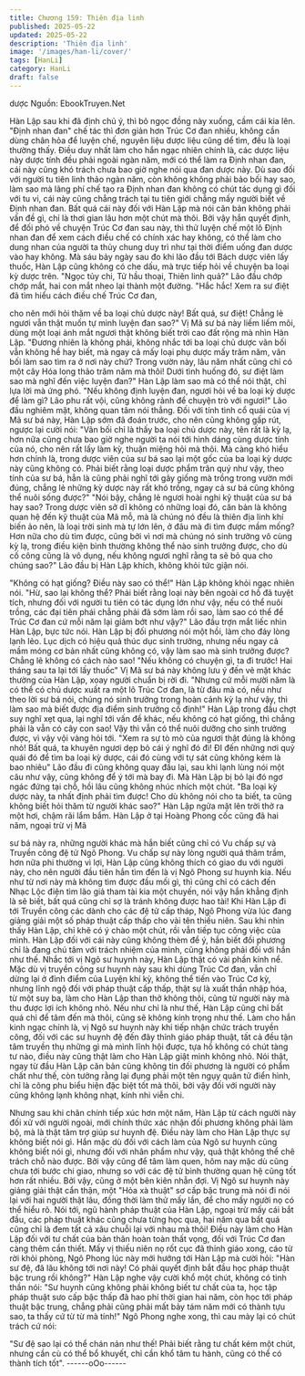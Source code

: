 ```yaml
---
title: Chương 159: Thiên địa linh
published: 2025-05-22
updated: 2025-05-22
description: 'Thiên địa linh'
image: '/images/han-li/cover/'
tags: [HanLi]
category: HanLi
draft: false
---
```


dược
Nguồn: EbookTruyen.Net

Hàn Lập sau khi đã định chủ ý, thì bỏ ngọc đồng này xuống, cầm
cái kia lên.
"Định nhan đan" chế tác thì đơn giản hơn Trúc Cơ đan nhiều,
không cần dùng chân hỏa để luyện chế, nguyên liệu dược liệu
cũng dể tìm, đều là loại thường thấy.
Điều duy nhất làm cho hắn ngạc nhiên chính là, các dược liệu này
dược tính đều phải ngoài ngàn năm, mới có thể làm ra Định nhan
đan, cái này cũng khó trách chưa bao giờ nghe nói qua đan dược
này. Dù sao đối với người tu tiên linh thảo ngàn năm, còn không
không phải bảo bối hay sao, làm sao mà lãng phí chế tạo ra Định
nhan đan không có chút tác dụng gì đối với tu vi, cái này cũng
chẳng trách tại tu tiên giới chẳng mấy người biết về Định nhan
đan.
Bất quá cái này đối với Hàn Lập mà nói căn bản không phải vấn
đề gì, chỉ là thơi gian lâu hơn một chút mà thôi. Bởi vậy hắn quyết
định, để đối phó về chuyện Trúc Cơ đan sau này, thì thử luyện
chế một lô Định nhan đan để xem cách điều chế có chính xác hay
không, có thể làm cho dung nhan của người ta thủy chung duy trì
như tại thời điểm uống đan dược vào hay không.
Mà sáu bảy ngày sau đo khi lão đầu tới Bách dược viên lấy thuốc,
Hàn Lập cũng không có che dấu, mà trực tiếp hỏi về chuyện ba
loại kỳ dược trên.
"Ngọc tủy chi, Tử hầu thoại, Thiên linh quả?" Lão đầu chớp chớp
mắt, hai con mắt nheo lại thành một đường.
"Hắc hắc! Xem ra sư điệt đã tìm hiểu cách điều chế Trúc Cơ đan,

cho nên mới hỏi thăm về ba loại chủ dược này! Bất quá, sư điệt!
Chẳng lẻ ngươi vẫn thật muốn tự mình luyện đan sao?" Vị Mã sư
bá này liếm liếm môi, dùng một loại ánh mắt ngươi thật không biết
trời cao đất rộng mà nhìn Hàn Lập.
"Đương nhiên là không phải, không nhắc tới ba loại chủ dược vãn
bối vẫn không hề hay biết, mà ngay cả mấy loại phụ dược mấy
trăm năm, vãn bối làm sao tìm ra ở nơi này chứ? Trong vườn này,
lâu năm nhất cũng chỉ có một cây Hóa long thảo trăm năm mà
thôi! Dưới tình huống đó, sư điệt làm sao mà nghĩ đến việc luyện
đan?" Hàn Lập làm sao mà có thể nói thật, chỉ lựa lời mà ứng
phó.
"Nếu không định luyện đan, ngươi hỏi về ba loại kỳ dược để làm
gì? Lão phu rất vội, cũng không rảnh để chuyện trò với ngươi!"
Lão đầu nghiêm mặt, không quan tâm nói thẳng.
Đối với tính tình cổ quái của vị Mã sư bá này, Hàn Lập sớm đã
đoán trước, cho nên cũng không gấp rút, ngược lại cười nói:
"Vãn bối chỉ là thấy ba loại chủ dược này, tên rất là kỳ lạ, hơn nữa
cũng chưa bao giờ nghe người ta nói tới hình dáng cùng dược
tính của nó, cho nên rất lấy làm kỳ, thuận miệng hỏi mà thôi. Mà
càng khó hiểu hơn chính là, trong dược viên của sư bá sao lại một
gốc của ba loại kỳ dược này cũng không có. Phải biết rằng loại
dược phẩm trân quý như vậy, theo tính của sư bá, hẳn là cũng
phải nghĩ tới gây giống mà trồng trong vườn mới đúng, chẳng lẻ
những kỳ dược này rất khó trồng, ngay cả sư bá cũng không thể
nuôi sống được?"
"Nói bậy, chẳng lẻ ngươi hoài nghi kỹ thuật của sư bá hay sao?
Trong dược viên sở dĩ không có những loại đó, căn bản là không
quan hệ đến kỹ thuật của Mã mỗ, mà là chúng nó đều là thiên địa
linh khí biến ảo nên, là loại trời sinh mà tự lớn lên, ở đâu mà đi tìm
được mầm mống? Hơn nữa cho dù tìm được, cũng bởi vì nơi mà
chúng nó sinh trưởng vô cùng kỳ lạ, trong điều kiện bình thường
không thể nào sinh trưởng được, cho dù cố công cũng là vô dụng,
nếu không ngươi nghĩ rằng ta sẽ bỏ qua cho chúng sao?" Lão đầu
bị Hàn Lập khích, không khỏi tức giận nói.

"Không có hạt giống? Điều này sao có thể!" Hàn Lập không khỏi
ngạc nhiên nói.
"Hừ, sao lại không thể? Phải biết rằng loại này bên ngoài cơ hồ
đã tuyệt tích, nhưng đối với người tu tiên có tác dụng lớn như vậy,
nếu có thể nuôi trồng, các đại tiên phái chẳng phải đã sớm làm rồi
sao, làm sao có thể để Trúc Cơ đan cứ mỗi năm lại giảm bớt như
vậy?" Lão đầu trợn mắt liếc nhìn Hàn Lập, bực tức nói.
Hàn Lập bị đối phương nói một hồi, làm cho đáy lòng lạnh lẻo.
Lục dịch có hiệu quả thúc dục sinh trưởng, nhưng nếu ngay cả
mầm móng cơ bản nhất cũng không có, vậy làm sao mà sinh
trưởng được? Chẳng lẽ không có cách nào sao!
"Nếu không có chuyện gì, ta đi trước! Hai tháng sau ta lại tới lấy
thuốc" Vị Mã sư bá này không lưu ý đến vẻ mặt khác thường của
Hàn Lập, xoay người chuẩn bị rời đi.
"Nhưng cứ mỗi mười năm là có thể có chủ dược xuất ra một lô
Trúc Cơ đan, là từ đâu mà có, nếu như theo lời sư bá nói, chúng
nó sinh trưởng trong hoàn cảnh kỳ lạ như vậy, thì làm sao mà biết
được địa điểm sinh trưởng cố định!" Hàn Lập trong đầu chợt suy
nghĩ xẹt qua, lại nghĩ tới vấn đề khác, nếu không có hạt giống, thì
chẳng phải là vẫn có cây con sao! Vậy thì vẫn có thể nuôi dưỡng
cho sinh trưởng được, vì vậy vội vàng hỏi tới.
"Xem ra sự tò mò của ngươi thật đúng là không nhỏ! Bất quá, ta
khuyên ngươi dẹp bỏ cái ý nghĩ đó đi! ĐI đến những nơi quỷ quái
đó để tìm ba loại kỳ dược, cái đó cùng với tự sát cũng không kém
là bao nhiêu" Lão đầu đi cũng không quay đầu lại, sau khi lạnh
lùng nói một câu như vậy, cũng không để ý tới mà bay đi.
Mà Hàn Lập bị bỏ lại đó ngơ ngác đứng tại chỗ, hồi lâu cũng
không nhúc nhích một chút.
"Ba loại kỳ dược này, ta nhất định phải tìm được! Cho dù không
nói cho ta biết, ta cũng không biết hỏi thăm từ người khác sao?"
Hàn Lập ngửa mặt lên trời thở ra một hơi, chậm rãi lẩm bẩm.
Hàn Lập ở tại Hoàng Phong cốc cũng đã hai năm, ngoại trừ vị Mã

sư bá này ra, những người khác mà hắn biết cũng chỉ có Vu chấp
sự và Truyền công đệ tử Ngô Phong.
Vu chấp sự này lòng người quá thâm trầm, hơn nữa phi thường
vì lợi, Hàn Lập cũng không thích có giao du với người này, cho
nên người đầu tiên hắn tìm đến là vị Ngô Phong sư huynh kia.
Nếu như từ nơi này mà không tìm được đầu mối gì, thì cũng chỉ
có cách đến Nhạc Lộc điện tìm lão giả tham tài kia một chuyến,
nói vậy hắn khẳng định là sẽ biết, bất quá cũng chỉ sợ là tránh
không được hao tài!
Khi Hàn Lập đi tới Truyền công các dành cho các đệ tử cấp tháp,
Ngô Phong vừa lúc đang giảng giải một số pháp thuật cấp thấp
cho vài tên thiếu niên. Sau khi nhìn thấy Hàn Lập, chỉ khẽ có ý
chào một chút, rồi vẫn tiếp tục công việc của mình.
Hàn Lập đối với cái này cũng không thèm để ý, hắn biết đối
phương chỉ là đang chú tâm với trách nhiệm của mình, cũng
không phải đối với hắn như thế.
Nhắc tới vị Ngô sư huynh này, Hàn Lập thật có vài phần kính nể.
Mặc dù vị truyền công sư huynh này sau khi dùng Trúc Cơ đan,
vẫn chỉ dừng lại ở đỉnh điểm của Luyện khí kỳ, không thể tiến vào
Trúc Cơ kỳ, nhưng lĩnh ngộ đối với pháp thuật cấp thấp, thật sự là
xuất thần nhập hóa, từ một suy ba, làm cho Hàn Lập than thở
không thôi, cũng từ người này mà thu được lợi ích không nhỏ.
Nếu như chỉ là như thế, Hàn Lập cũng chỉ bất quá chỉ để tâm đến
mà thôi, cũng sẽ không kính trọng như thế. Làm cho hắn kinh
ngạc chính là, vị Ngô sư huynh này khi tiếp nhận chức trách
truyền công, đối với các sư huynh đệ đến đây thỉnh giáo pháp
thuật, tất cả đều tận tâm truyền thụ những gì mà mình lĩnh hội
được, tựa hồ không có chút tàng tư nào, điều này cũng thật làm
cho Hàn Lập giật mình không nhỏ.
Nói thật, ngay từ đầu Hàn Lập căn bản cũng không tin đối
phương là người có phẩm chất như thế, còn tưởng rằng lại đụng
phải một tên ngụy quân tử điển hình, chỉ là công phu biểu hiện
đặc biệt tốt mà thôi, bởi vậy đối với người này cũng không lạnh
không nhạt, kính nhi viễn chi.

Nhưng sau khi chân chính tiếp xúc hơn một năm, Hàn Lập từ
cách người này đối xử với người ngoài, mới chính thức xác nhận
đối phương không phải làm bộ, mà là thật tâm trợ giúp sư huynh
đệ. Điều này làm cho Hàn Lập thực sự không biết nói gì.
Hắn mặc dù đối với cách làm của Ngô sư huynh cũng không biết
nói gì, nhưng đối với nhân phẩm như vậy, quả thật không thể chê
trách chỗ nào được. Bởi vậy cũng để tâm làm quen, hôm nay mặc
dù cũng chưa tới bước chi giao, nhưng so với các đệ tử bình
thường quan hệ cũng tốt hơn rất nhiều.
Bởi vậy, cũng ở một bên kiên nhẫn đợi.
Vị Ngô sư huynh này giảng giải thật cẩn thận, một "Hỏa xà thuật"
sơ cấp bậc trung mà nói đi nói lại với hai người thật lâu, đồng thời
làm thử mấy lần, để cho mấy người nọ có thể hiểu rõ.
Nói tới, ngũ hành pháp thuật của Hàn Lập, ngoại trừ mấy cái bắt
đầu, các pháp thuật khác cũng chưa từng học qua, hai năm qua
bất quá cũng chỉ là đem tất cả xâu chuỗi lại với nhau mà thôi!
Điều này làm cho Hàn Lập đối với tư chất của bản thân hoàn toàn
thất vọng, đối với Trúc Cơ đan càng thêm cần thiết.
Mấy vị thiếu niên nọ rốt cục đã thỉnh giáo xong, cáo từ rời khỏi
phòng, Ngô Phong lúc này mới hướng tới Hàn Lập mà cười hỏi:
"Hàn sư đệ, đã lâu không tới nơi này! Có phải quyết định bắt đầu
học pháp thuật bậc trung rồi không?"
Hàn Lập nghe vậy cười khổ một chút, không có tinh thần nói:
"Sư huynh cũng không phải không biết tư chất của ta, học tập
pháp thuật sưo cấp bậc thấp đã hao phí thời gian hai năm, còn
học tới pháp thuật bậc trung, chẳng phải cũng phải mất bảy tám
năm mới có thành tựu sao, ta thấy cứ từ từ mà tính!"
Ngô Phong nghe xong, thì cau mày lại có chút trách cứ nói:

"Sư đệ sao lại có thể chán nản như thế! Phải biết rằng tư chất
kém một chút, nhưng cần cù có thể bổ khuyết, chỉ cần khổ tâm tu
hành, cũng có thể có thành tích tốt".
------oOo------
